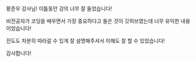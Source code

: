 황준우 강사님! 이틀동안 강의 너무 잘 들었습니다!

비전공자가 코딩을 배우면서 가장 중요하다고 들은 것이 깃허브였는데 너무 유익한 내용이었습니다!

진도도 차분히 따라갈 수 있게 잘 설명해주셔서 이해도 잘 할 수 있었습니다! 

감사합니다!